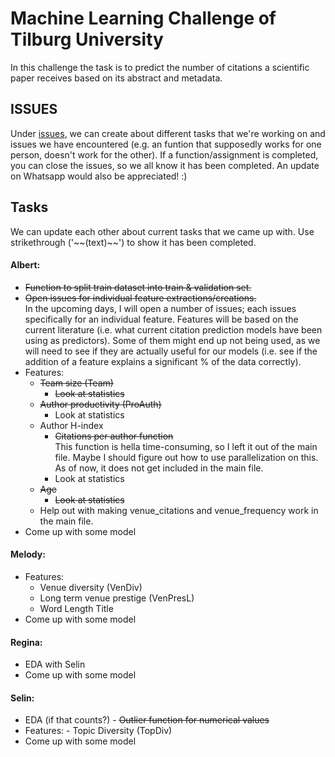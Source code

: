 # Machine Learning Challenge of Tilburg University

In this challenge the task is to predict the number of citations a scientific paper
receives based on its abstract and metadata.

## ISSUES

Under [issues](https://github.com/happyfuntimegoup/machinelearning/issues), we can create about different tasks that we're working on and issues we have encountered (e.g. an funtion that supposedly works for one person, doesn't work for the other). 
If a function/assignment is completed, you can close the issues, so we all know it has been completed. An update on Whatsapp would also be appreciated! :)

## Tasks
We can update each other about current tasks that we came up with. Use strikethrough ('\~~(text)\~~') to show it has been completed.

#### Albert:
  -  ~~Function to split train dataset into train & validation set.~~
  -  ~~Open issues for individual feature extractions/creations.~~<br>
     In the upcoming days, I will open a number of issues; each issues specifically for an individual feature. Features will be based on the current literature (i.e. what current citation prediction models have been using as predictors). Some of them might end up not being used, as we will need to see if they are actually useful for our models (i.e. see if the addition of a feature explains a significant % of the data correctly).
  - Features:
    - ~~Team size (Team)~~
      - ~~Look at statistics~~
    - ~~Author productivity (ProAuth)~~
      - Look at statistics
    - Author H-index
      - ~~Citations per author function~~<br>
        This function is hella time-consuming, so I left it out of the main file. Maybe I should figure out how to use parallelization on this. As of now, it does not get included in the main file.
      - Look at statistics
    - ~~Age~~
      - ~~Look at statistics~~
    - Help out with making venue_citations and venue_frequency work in the main file.
  - Come up with some model


#### Melody:
  - Features:
    - Venue diversity (VenDiv)
    - Long term venue prestige (VenPresL) 
    - Word Length Title
  - Come up with some model

#### Regina:
  - EDA with Selin
  - Come up with some model  

#### Selin:
 -   EDA (if that counts?)
    - ~~Outlier function for numerical values~~
 -   Features:
    - Topic Diversity (TopDiv)
 -   Come up with some model 
